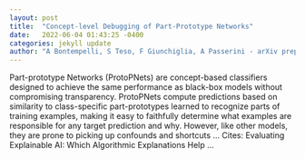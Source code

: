 ```yaml
---
layout: post
title:  "Concept-level Debugging of Part-Prototype Networks"
date:   2022-06-04 01:43:25 -0400
categories: jekyll update
author: "A Bontempelli, S Teso, F Giunchiglia, A Passerini - arXiv preprint arXiv:2205.15769, 2022"
---
```

Part-prototype Networks (ProtoPNets) are concept-based classifiers designed to achieve the same performance as black-box models without compromising transparency. ProtoPNets compute predictions based on similarity to class-specific part-prototypes learned to recognize parts of training examples, making it easy to faithfully determine what examples are responsible for any target prediction and why. However, like other models, they are prone to picking up confounds and shortcuts … Cites: ‪Evaluating Explainable AI: Which Algorithmic Explanations Help …‬